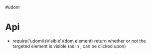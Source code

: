 #udom

# Api

* require('udom/isVisible')(dom element)
  return whether or not the targeted element is visible (as in , can be clicked upon)

